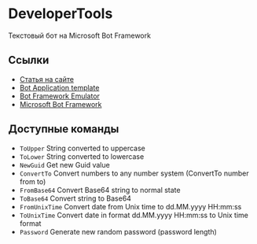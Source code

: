 # DeveloperTools
Текстовый бот на Microsoft Bot Framework

## Ссылки

* [Статья на сайте](http://flash2048.com/post/create-bot-for-skype)
* [Bot Application template](http://aka.ms/bf-bc-vstemplate)
* [Bot Framework Emulator](http://download.botframework.com/botconnector/tools/emulator/publish.htm)
* [Microsoft Bot Framework](https://dev.botframework.com)

## Доступные команды
* `ToUpper` String converted to uppercase
* `ToLower` String converted to lowercase
* `NewGuid` Get new Guid value
* `ConvertTo` Сonvert numbers to any number system (ConvertTo number from to)
* `FromBase64` Convert Base64 string to normal state
* `ToBase64` Convert string to Base64
* `FromUnixTime` Сonvert date from Unix time to dd.MM.yyyy HH:mm:ss
* `ToUnixTime` Сonvert date in format dd.MM.yyyy HH:mm:ss to Unix time format
* `Password` Generate new random password (password length)
